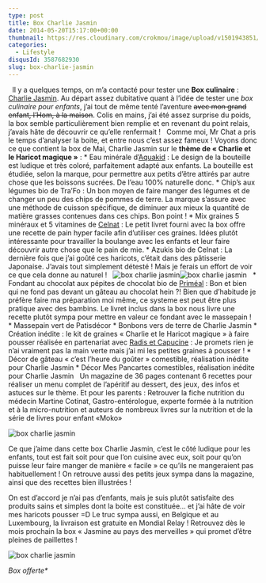 ```yaml
---
type: post
title: Box Charlie Jasmin
date: 2014-05-20T15:17:00+00:00
thumbnail: https://res.cloudinary.com/crokmou/image/upload/v1501943851/box-charlie-jasmin-pour-petits-et-grands.jpg
categories: 
  - Lifestyle
disqusId: 3587682930
slug: box-charlie-jasmin
---
```


  Il y a quelques temps, on m’a contacté pour tester une **Box culinaire** : [Charlie Jasmin](http://www.charliejasmin.fr/). Au départ assez dubitative quant à l’idée de tester une _box culinaire pour enfants_, j’ai tout de même tenté l’aventure <del>avec mon grand enfant, l’Hom, à la maison</del>. Colis en mains, j’ai été assez surprise du poids, la box semble particulièrement bien remplie et en revenant du point relais, j’avais hâte de découvrir ce qu’elle renfermait !   Comme moi, Mr Chat a pris le temps d’analyser la boite, et entre nous c’est assez fameux ! Voyons donc ce que contient la box de Mai, Charlie Jasmin sur le **thème de « Charlie et le Haricot magique »** : * Eau minérale d’[Aquakid](http://www.aquakid.com/) : Le design de la bouteille est ludique et très coloré, parfaitement adapté aux enfants. La bouteille est étudiée, selon la marque, pour permettre aux petits d’être attirés par autre chose que les boissons sucrées. De l’eau 100% naturelle donc. * Chip’s aux légumes bio de Tra’Fo : Un bon moyen de faire manger des légumes et de changer un peu des chips de pommes de terre. La marque s’assure avec une méthode de cuisson spécifique, de diminuer aux mieux la quantité de matière grasses contenues dans ces chips. Bon point ! * Mix graines 5 minéraux et 5 vitamines de [Celnat](http://celnat.fr/) : Le petit livret fourni avec la box offre une recette de pain hyper facile afin d’utiliser ces graines. Idées plutôt intéressante pour travailler la boulange avec les enfants et leur faire découvrir autre chose que le pain de mie. * Azukis bio de Celnat : La dernière fois que j’ai goûté ces haricots, c’était dans des pâtisserie Japonaise. J’avais tout simplement détesté ! Mais je ferais un effort de voir ce que cela donne au naturel !   ![box charlie jasmin](http://www.crokmou.com/wp-content/uploads/2015/03/box-charlie-jasmin-pour-petits-et-grands-1.jpg)![box charlie jasmin](http://www.crokmou.com/wp-content/uploads/2015/03/box-charlie-jasmin-pour-petits-et-grands-2.jpg)   * Fondant au chocolat aux pépites de chocolat bio de [Priméal](http://blog-primeal.fr/) : Bon et bien qui ne fond pas devant un gâteau au chocolat hein ?! Bien que d’habitude je préfère faire ma préparation moi même, ce systeme est peut être plus pratique avec des bambins. Le livret inclus dans la box nous livre une recette plutôt sympa pour mettre en valeur ce fondant avec le massepain ! * Massepain vert de Patisdécor * Bonbons vers de terre de Charlie Jasmin * Création inédite : le kit de graines « Charlie et le Haricot magique » à faire pousser réalisée en partenariat avec [Radis et Capucin](http://www.radisetcapucine.com/)[e](http://www.radisetcapucine.com/) : Je promets rien je n’ai vraiment pas la main verte mais j’ai mi les petites graines à pousser ! * Décor de gâteau « c’est l’heure du goûter » comestible, réalisation inédite pour Charlie Jasmin * Décor Mes Pancartes comestibles, réalisation inédite pour Charlie Jasmin   Un magazine de 36 pages contenant 6 recettes pour réaliser un menu complet de l’apéritif au dessert, des jeux, des infos et astuces sur le thème. Et pour les parents : Retrouver la fiche nutrition du médecin Martine Cotinat, Gastro-entérologue, experte formée à la nutrition et à la micro-nutrition et auteurs de nombreux livres sur la nutrition et de la série de livres pour enfant «Moko»

![box charlie jasmin](http://www.crokmou.com/wp-content/uploads/2015/03/box-charlie-jasmin-pour-petits-et-grands-3.jpg)

Ce que j’aime dans cette box Charlie Jasmin, c’est le côté ludique pour les enfants, tout est fait soit pour que l’on cuisine avec eux, soit pour qu’on puisse leur faire manger de manière « facile » ce qu’ils ne mangeraient pas habituellement ! On retrouve aussi des petits jeux sympa dans la magazine, ainsi que des recettes bien illustrées !

On est d’accord je n’ai pas d’enfants, mais je suis plutôt satisfaite des produits sains et simples dont la boite est constituée… et j’ai hâte de voir mes haricots pousser =D Le truc sympa aussi, en Belgique et au Luxembourg, la livraison est gratuite en Mondial Relay ! Retrouvez dès le mois prochain la box « Jasmine au pays des merveilles » qui promet d’être pleines de paillettes !

![box charlie jasmin](http://www.crokmou.com/wp-content/uploads/2014/05/BANNIERE_PRESENTATION-JUIN.jpg)

_Box offerte*_